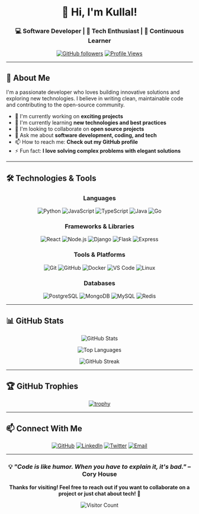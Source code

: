 <div align="center">
  
# 👋 Hi, I'm Kullal!

### 💻 Software Developer | 🚀 Tech Enthusiast | 🌱 Continuous Learner

[![GitHub followers](https://img.shields.io/github/followers/kullal?label=Follow&style=social)](https://github.com/kullal)
[![Profile Views](https://komarev.com/ghpvc/?username=kullal&color=blue&style=flat)](https://github.com/kullal)

</div>

---

## 🚀 About Me

I'm a passionate developer who loves building innovative solutions and exploring new technologies. I believe in writing clean, maintainable code and contributing to the open-source community.

- 🔭 I'm currently working on **exciting projects**
- 🌱 I'm currently learning **new technologies and best practices**
- 👯 I'm looking to collaborate on **open source projects**
- 💬 Ask me about **software development, coding, and tech**
- 📫 How to reach me: **Check out my GitHub profile**
- ⚡ Fun fact: **I love solving complex problems with elegant solutions**

---

## 🛠️ Technologies & Tools

<div align="center">

### Languages
![Python](https://img.shields.io/badge/-Python-3776AB?style=flat-square&logo=python&logoColor=white)
![JavaScript](https://img.shields.io/badge/-JavaScript-F7DF1E?style=flat-square&logo=javascript&logoColor=black)
![TypeScript](https://img.shields.io/badge/-TypeScript-3178C6?style=flat-square&logo=typescript&logoColor=white)
![Java](https://img.shields.io/badge/-Java-007396?style=flat-square&logo=java&logoColor=white)
![Go](https://img.shields.io/badge/-Go-00ADD8?style=flat-square&logo=go&logoColor=white)

### Frameworks & Libraries
![React](https://img.shields.io/badge/-React-61DAFB?style=flat-square&logo=react&logoColor=black)
![Node.js](https://img.shields.io/badge/-Node.js-339933?style=flat-square&logo=node.js&logoColor=white)
![Django](https://img.shields.io/badge/-Django-092E20?style=flat-square&logo=django&logoColor=white)
![Flask](https://img.shields.io/badge/-Flask-000000?style=flat-square&logo=flask&logoColor=white)
![Express](https://img.shields.io/badge/-Express-000000?style=flat-square&logo=express&logoColor=white)

### Tools & Platforms
![Git](https://img.shields.io/badge/-Git-F05032?style=flat-square&logo=git&logoColor=white)
![GitHub](https://img.shields.io/badge/-GitHub-181717?style=flat-square&logo=github&logoColor=white)
![Docker](https://img.shields.io/badge/-Docker-2496ED?style=flat-square&logo=docker&logoColor=white)
![VS Code](https://img.shields.io/badge/-VS%20Code-007ACC?style=flat-square&logo=visual-studio-code&logoColor=white)
![Linux](https://img.shields.io/badge/-Linux-FCC624?style=flat-square&logo=linux&logoColor=black)

### Databases
![PostgreSQL](https://img.shields.io/badge/-PostgreSQL-336791?style=flat-square&logo=postgresql&logoColor=white)
![MongoDB](https://img.shields.io/badge/-MongoDB-47A248?style=flat-square&logo=mongodb&logoColor=white)
![MySQL](https://img.shields.io/badge/-MySQL-4479A1?style=flat-square&logo=mysql&logoColor=white)
![Redis](https://img.shields.io/badge/-Redis-DC382D?style=flat-square&logo=redis&logoColor=white)

</div>

---

## 📊 GitHub Stats

<div align="center">
  
![GitHub Stats](https://github-readme-stats.vercel.app/api?username=kullal&show_icons=true&theme=radical&hide_border=true&count_private=true)

![Top Languages](https://github-readme-stats.vercel.app/api/top-langs/?username=kullal&layout=compact&theme=radical&hide_border=true)

![GitHub Streak](https://github-readme-streak-stats.herokuapp.com/?user=kullal&theme=radical&hide_border=true)

</div>

---

## 🏆 GitHub Trophies

<div align="center">
  
[![trophy](https://github-profile-trophy.vercel.app/?username=kullal&theme=radical&no-frame=true&no-bg=true&row=1&column=7)](https://github.com/ryo-ma/github-profile-trophy)

</div>

---

## 📫 Connect With Me

<div align="center">

[![GitHub](https://img.shields.io/badge/-GitHub-181717?style=for-the-badge&logo=github&logoColor=white)](https://github.com/kullal)
[![LinkedIn](https://img.shields.io/badge/-LinkedIn-0A66C2?style=for-the-badge&logo=linkedin&logoColor=white)](https://linkedin.com/in/kullal)
[![Twitter](https://img.shields.io/badge/-Twitter-1DA1F2?style=for-the-badge&logo=twitter&logoColor=white)](https://twitter.com/kullal)
[![Email](https://img.shields.io/badge/-Email-EA4335?style=for-the-badge&logo=gmail&logoColor=white)](mailto:your.email@example.com)

</div>

---

<div align="center">
  
### 💡 *"Code is like humor. When you have to explain it, it's bad."* – Cory House

**Thanks for visiting! Feel free to reach out if you want to collaborate on a project or just chat about tech! 🚀**

![Visitor Count](https://profile-counter.glitch.me/kullal/count.svg)

</div>
